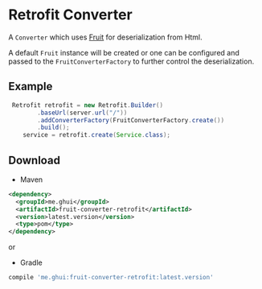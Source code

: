 Retrofit Converter
==============

A `Converter` which uses [Fruit][1] for deserialization from Html.

A default `Fruit` instance will be created or one can be configured and passed to the
`FruitConverterFactory` to further control the deserialization.

Example
--------
```java
 Retrofit retrofit = new Retrofit.Builder()
        .baseUrl(server.url("/"))
        .addConverterFactory(FruitConverterFactory.create())
        .build();
    service = retrofit.create(Service.class);
```


Download
--------

* Maven

```xml
<dependency>
  <groupId>me.ghui</groupId>
  <artifactId>fruit-converter-retrofit</artifactId>
  <version>latest.version</version>
  <type>pom</type>
</dependency>
```
or 
* Gradle
```groovy
compile 'me.ghui:fruit-converter-retrofit:latest.version'
```

 [1]: https://github.com/ghuiii/Fruit

